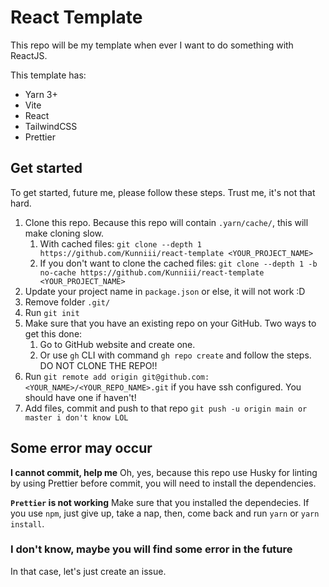 # React Template

This repo will be my template when ever I want to do something with ReactJS.

This template has:

- Yarn 3+
- Vite
- React
- TailwindCSS
- Prettier

## Get started

To get started, future me, please follow these steps. Trust me, it's not that hard.

1. Clone this repo. Because this repo will contain `.yarn/cache/`, this will make cloning slow.
   1. With cached files: `git clone --depth 1 https://github.com/Kunniii/react-template <YOUR_PROJECT_NAME>`
   2. If you don't want to clone the cached files: `git clone --depth 1 -b no-cache https://github.com/Kunniii/react-template <YOUR_PROJECT_NAME>`
2. Update your project name in `package.json` or else, it will not work :D
3. Remove folder `.git/`
4. Run `git init`
5. Make sure that you have an existing repo on your GitHub. Two ways to get this done:
   1. Go to GitHub website and create one.
   2. Or use `gh` CLI with command `gh repo create` and follow the steps. DO NOT CLONE THE REPO!!
6. Run `git remote add origin git@github.com:<YOUR_NAME>/<YOUR_REPO_NAME>.git` if you have ssh configured. You should have one if haven't!
7. Add files, commit and push to that repo `git push -u origin main or master i don't know LOL`

## Some error may occur

**I cannot commit, help me**
Oh, yes, because this repo use Husky for linting by using Prettier before commit, you will need to install the dependencies.

**`Prettier` is not working**
Make sure that you installed the dependecies. If you use `npm`, just give up, take a nap, then, come back and run `yarn` or `yarn install`.

### I don't know, maybe you will find some error in the future

In that case, let's just create an issue.
